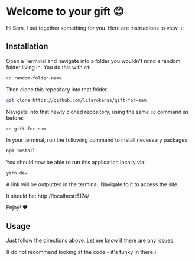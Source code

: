 # Welcome to your gift 😊

Hi Sam,
I put together something for you. Here are instructions to view it:

## Installation

Open a Terminal and navigate into a folder you wouldn't mind a random folder living in. You do this with `cd`:

```bash
cd random-folder-name
```

Then clone this repository into that folder.

```bash
git clone https://github.com/lilarokanas/gift-for-sam
```

Navigate into that newly cloned repository, using the same `cd` command as before:
```bash
cd gift-for-sam
```

In your terminal, run the following command to install necessary packages:

```bash
npm install
```

You should now be able to run this application locally via:

```bash
yarn dev
```

A link will be outputted in the terminal. Navigate to it to access the site. 

It should be: http://localhost:5174/

Enjoy! ❤️


## Usage

Just follow the directions above. Let me know if there are any issues. 

(I do not recommend looking at the code - it's funky in there.)